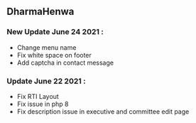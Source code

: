 ## DharmaHenwa

### New Update June 24 2021 :

- Change menu name
- Fix white space on footer
- Add captcha in contact message

### Update June 22 2021 :

- Fix RTI Layout
- Fix issue in php 8
- Fix description issue in executive and committee edit page
